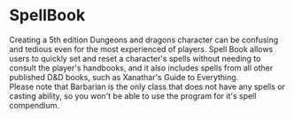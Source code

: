 # SpellBook
Creating a 5th edition Dungeons and dragons character can be confusing and tedious even for the most experienced of players. Spell Book allows users to quickly set and reset a character's spells without needing to consult the player's handbooks, and it also includes spells from all other published D&D books, such as Xanathar's Guide to Everything.  
Please note that Barbarian is the only class that does not have any spells or casting ability, so you won't be able to use the program for it's spell compendium.
